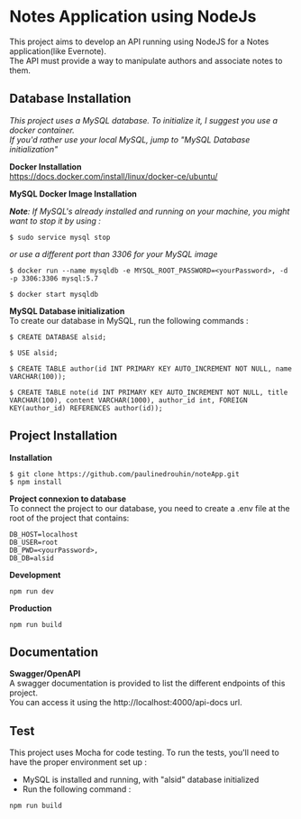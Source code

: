 **Notes Application using NodeJs** <br />
======
This project aims to develop an API running using NodeJS for a Notes application(like Evernote).<br />
The API must provide a way to manipulate authors and associate notes to them.

**Database Installation** 
----------
_This project uses a MySQL database. To initialize it, I suggest you use a docker container._<br />
_If you'd rather use your local MySQL, jump to "MySQL Database initialization"_

**Docker Installation** <br />
https://docs.docker.com/install/linux/docker-ce/ubuntu/ <br />

**MySQL Docker Image Installation** <br />

_**Note**: If MySQL's already installed and running on your machine, you might want to stop it by using :_
```
$ sudo service mysql stop
```
_or use a different port than 3306 for your MySQL image_ <br />

```
$ docker run --name mysqldb -e MYSQL_ROOT_PASSWORD=<yourPassword>, -d -p 3306:3306 mysql:5.7  
```
```
$ docker start mysqldb
```

**MySQL Database initialization** <br />
To create our database in MySQL, run the following commands : 

```
$ CREATE DATABASE alsid;
```

```
$ USE alsid;
```

```
$ CREATE TABLE author(id INT PRIMARY KEY AUTO_INCREMENT NOT NULL, name VARCHAR(100));
```

```
$ CREATE TABLE note(id INT PRIMARY KEY AUTO_INCREMENT NOT NULL, title VARCHAR(100), content VARCHAR(1000), author_id int, FOREIGN KEY(author_id) REFERENCES author(id));
```


**Project Installation**
--------
**Installation** <br />
```
$ git clone https://github.com/paulinedrouhin/noteApp.git
$ npm install
```

**Project connexion to database** <br />
To connect the project to our database, you need to create a .env file at the root of the project that contains:
```
DB_HOST=localhost
DB_USER=root
DB_PWD=<yourPassword>,
DB_DB=alsid
```

**Development** <br />
```
npm run dev
```

**Production** <br />
```
npm run build
```

**Documentation** <br />
----------
**Swagger/OpenAPI**  <br />
A swagger documentation is provided to list the different endpoints of this project. <br />
You can access it using the http://localhost:4000/api-docs url. 


**Test** <br />
----------
This project uses Mocha for code testing. To run the tests, you'll need to have the proper environment set up : <br />
- MySQL is installed and running, with "alsid" database initialized<br />
- Run the following command : 
```
npm run build
```